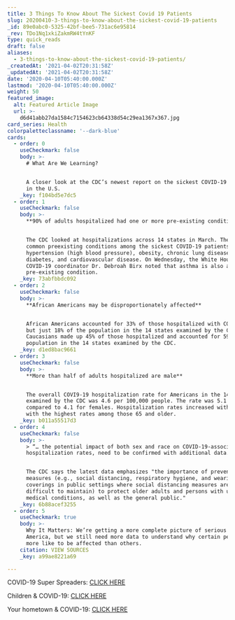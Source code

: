 ```yaml
---
title: 3 Things To Know About The Sickest Covid 19 Patients
slug: 20200410-3-things-to-know-about-the-sickest-covid-19-patients
_id: 89e0abc0-5325-42bf-bee5-731ac6e95814
_rev: TDo1Nq1xkiZakmRW4tYnKF
type: quick_reads
draft: false
aliases:
  - 3-things-to-know-about-the-sickest-covid-19-patients/
_createdAt: '2021-04-02T20:31:58Z'
_updatedAt: '2021-04-02T20:31:58Z'
date: '2020-04-10T05:40:00.000Z'
lastmod: '2020-04-10T05:40:00.000Z'
weight: 50
featured_image:
  alt: Featured Article Image
  url: >-
    d6d41abb27da1584c7154623cb64338d54c29ea1367x367.jpg
card_series: Health
colorpaletteclassname: '--dark-blue'
cards:
  - order: 0
    useCheckmark: false
    body: >-
      # What Are We Learning?


      A closer look at the CDC’s newest report on the sickest COVID-19 patients
      in the U.S.
    _key: f104bd5e7dc5
  - order: 1
    useCheckmark: false
    body: >-
      **90% of adults hospitalized had one or more pre-existing condition**


      The CDC looked at hospitalizations across 14 states in March. The most
      common preexisting conditions among the sickest COVID-19 patients were
      hypertension (high blood pressure), obesity, chronic lung disease,
      diabetes, and cardiovascular disease. On Wednesday, the White House
      COVID-19 coordinator Dr. Debroah Birx noted that asthma is also a
      pre-existing condition.
    _key: 73abfbbdc092
  - order: 2
    useCheckmark: false
    body: >-
      **African Americans may be disproportionately affected**


      African Americans accounted for 33% of those hospitalized with COVID-19,
      but just 18% of the population in the 14 states examined by the CDC.
      Caucasians made up 45% of those hospitalized and accounted for 59% of the
      population in the 14 states examined by the CDC.
    _key: d1ed8bac9661
  - order: 3
    useCheckmark: false
    body: >-
      **More than half of adults hospitalized are male**


      The overall COVI9-19 hospitalization rate for Americans in the 14 states
      examined by the CDC was 4.6 per 100,000 people. The rate was 5.1 for males
      compared to 4.1 for females. Hospitalization rates increased with age,
      with the highest rates among those 65 and older.
    _key: b011a55517d3
  - order: 4
    useCheckmark: false
    body: >-
      > “… the potential impact of both sex and race on COVID-19-associated
      hospitalization rates, need to be confirmed with additional data. “


      The CDC says the latest data emphasizes "the importance of preventive
      measures (e.g., social distancing, respiratory hygiene, and wearing face
      coverings in public settings where social distancing measures are
      difficult to maintain) to protect older adults and persons with underlying
      medical conditions, as well as the general public."
    _key: 6b88acef3255
  - order: 5
    useCheckmark: true
    body: >-
      Why It Matters: We’re getting a more complete picture of serious cases in
      America, but we still need more data to understand why certain people are
      more like to be affected than others.
    citation: VIEW SOURCES
    _key: a99ae8221a69

---
```

COVID-19 Super Spreaders: [CLICK HERE](https://smarthernews.com/article/super-spreaders/)

Children & COVID-19: [CLICK HERE](https://smarthernews.com/article/children-covid-19/)

Your hometown & COVID-19: [CLICK HERE](https://smarthernews.com/covid-19-the-first-us-case-of-coronavirus/)